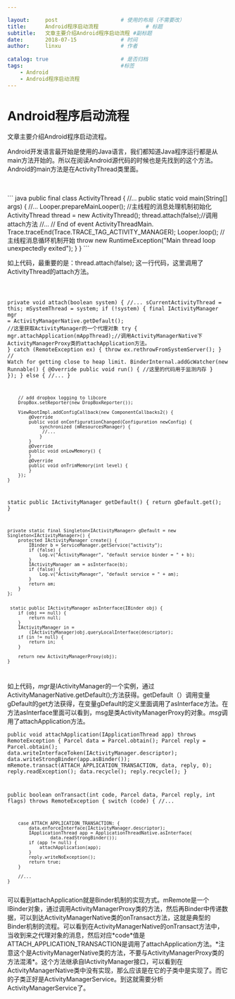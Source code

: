 ```yaml
---

layout:     post   				    # 使用的布局（不需要改）
title:      Android程序启动流程 				# 标题 
subtitle:   文章主要介绍Android程序启动流程 #副标题
date:       2018-07-15 				# 时间
author:     linxu					# 作者
 
catalog: true 						# 是否归档
tags:								#标签
    - Android
    - Android程序启动流程
---
```


# Android程序启动流程
文章主要介绍Android程序启动流程。

<p>Android开发语言最开始是使用的Java语言，我们都知道Java程序运行都是从main方法开始的。所以在阅读Android源代码的时候也是先找到的这个方法。
Android的main方法是在ActivityThread类里面。</p>
<br /><br />
``` java
  public final class ActivityThread {
     //...
    public static void main(String[] args) {
        //...
        Looper.prepareMainLooper();  //主线程的消息处理机制初始化
        ActivityThread thread = new ActivityThread(); 
        thread.attach(false);//调用attach方法
        //...
        // End of event ActivityThreadMain.
        Trace.traceEnd(Trace.TRACE_TAG_ACTIVITY_MANAGER);
        Looper.loop(); //主线程消息循环机制开始
        throw new RuntimeException("Main thread loop unexpectedly exited");
    }
}
```
<p>如上代码，最重要的是：thread.attach(false); 这一行代码，这里调用了ActivityThread的attach方法。</p>
<code>
	
 private void attach(boolean system) {
        //...
        sCurrentActivityThread = this;
        mSystemThread = system;
        if (!system) {
            final IActivityManager mgr = ActivityManagerNative.getDefault(); //这里获取ActivityManager的一个代理对象
            try {
                mgr.attachApplication(mAppThread);//调用ActivityManagerNative下ActivityManagerProxy类的attachApplication方法。
            } catch (RemoteException ex) {
                throw ex.rethrowFromSystemServer();
            }
            // Watch for getting close to heap limit.
            BinderInternal.addGcWatcher(new Runnable() {
                @Override public void run() {
                   //这里的代码用于监测内存
                }
            });
        } else {
            //...
        }

        // add dropbox logging to libcore
        DropBox.setReporter(new DropBoxReporter());

        ViewRootImpl.addConfigCallback(new ComponentCallbacks2() {
            @Override
            public void onConfigurationChanged(Configuration newConfig) {
                synchronized (mResourcesManager) {
                 //...
                }
            }
            @Override
            public void onLowMemory() {
            }
            @Override
            public void onTrimMemory(int level) {
            }
        });
    }
    
 static public IActivityManager getDefault() {
        return gDefault.get();
    }
	
	private static final Singleton<IActivityManager> gDefault = new Singleton<IActivityManager>() {
        protected IActivityManager create() {
            IBinder b = ServiceManager.getService("activity");
            if (false) {
                Log.v("ActivityManager", "default service binder = " + b);
            }
            IActivityManager am = asInterface(b);
            if (false) {
                Log.v("ActivityManager", "default service = " + am);
            }
            return am;
        }
    };
	
	
	 static public IActivityManager asInterface(IBinder obj) {
        if (obj == null) {
            return null;
        }
        IActivityManager in =
            (IActivityManager)obj.queryLocalInterface(descriptor);
        if (in != null) {
            return in;
        }

        return new ActivityManagerProxy(obj);
    }
</code>

如上代码，*mgr*是IActivityManager的一个实例，通过ActivityManagerNative.getDefault();方法获得。getDefault（）调用变量gDefault的get方法获得，在变量gDefault的定义里面调用了asInterface方法。在方法asInterface里面可以看到，msg是类ActivityManagerProxy的对象。*msg*调用了attachApplication方法。

<code>public void attachApplication(IApplicationThread app) throws RemoteException
    {
        Parcel data = Parcel.obtain();
        Parcel reply = Parcel.obtain();
        data.writeInterfaceToken(IActivityManager.descriptor);
        data.writeStrongBinder(app.asBinder());
        mRemote.transact(ATTACH_APPLICATION_TRANSACTION, data, reply, 0);
        reply.readException();
        data.recycle();
        reply.recycle();
    }
 
  public boolean onTransact(int code, Parcel data, Parcel reply, int flags)
            throws RemoteException {
        switch (code) {
         //...

        case ATTACH_APPLICATION_TRANSACTION: {
            data.enforceInterface(IActivityManager.descriptor);
            IApplicationThread app = ApplicationThreadNative.asInterface(
                    data.readStrongBinder());
            if (app != null) {
                attachApplication(app);
            }
            reply.writeNoException();
            return true;
        }

        //...
    }
</code>
可以看到attachApplication就是Binder机制的实现方式。mRemote是一个IBinder对象，通过调用ActivityManagerProxy类的方法，然后再Binder中传递数据，可以到达ActivityManagerNative类的onTransact方法，这就是典型的Binder机制的流程。可以看到在ActivityManagerNative的onTransact方法中，当收到来之代理对象的消息，然后对应*code*值是ATTACH_APPLICATION_TRANSACTION是调用了attachApplication方法。*注意这个是ActivityManagerNative类的方法，不要与ActivityManagerProxy类的方法混淆*。这个方法继承自IActivityManager接口，可以看到在ActivityManagerNative类中没有实现，那么应该是在它的子类中是实现了。而它的子类正好是ActivityManagerService。到这就需要分析ActivityManagerService了。
